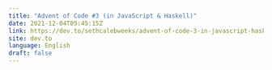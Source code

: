 ```yaml
---
title: "Advent of Code #3 (in JavaScript & Haskell)"
date: 2021-12-04T05:45:15Z
link: https://dev.to/sethcalebweeks/advent-of-code-3-in-javascript-haskell-52m1?utm_medium=RSS&utm_source=news.12bit.vn
site: dev.to
language: English
draft: false
---
```

